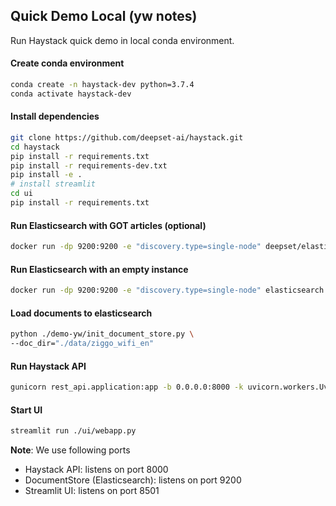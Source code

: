 ## Quick Demo Local (yw notes)

Run Haystack quick demo in local conda environment.

#### Create conda environment
```bash
conda create -n haystack-dev python=3.7.4    
conda activate haystack-dev
```

#### Install dependencies
```bash
git clone https://github.com/deepset-ai/haystack.git
cd haystack
pip install -r requirements.txt
pip install -r requirements-dev.txt
pip install -e .
# install streamlit
cd ui
pip install -r requirements.txt
```

#### Run Elasticsearch with GOT articles (optional)
```bash
docker run -dp 9200:9200 -e "discovery.type=single-node" deepset/elasticsearch-game-of-thrones
```

#### Run Elasticsearch with an empty instance
```bash
docker run -dp 9200:9200 -e "discovery.type=single-node" elasticsearch:7.9.2
```

#### Load documents to elasticsearch
```bash
python ./demo-yw/init_document_store.py \
--doc_dir="./data/ziggo_wifi_en"
```

#### Run Haystack API
```bash
gunicorn rest_api.application:app -b 0.0.0.0:8000 -k uvicorn.workers.UvicornWorker -t 300
```

#### Start UI
```bash
streamlit run ./ui/webapp.py
```

**Note**: We use following ports
* Haystack API: listens on port 8000
* DocumentStore (Elasticsearch): listens on port 9200
* Streamlit UI: listens on port 8501

